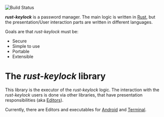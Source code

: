 ![Build Status](https://travis-ci.org/rust-keylock/rust-keylock-lib.svg?branch=master)

___rust-keylock___ is a password manager. The main logic is written in [Rust](https://www.rust-lang.org), but the presentation/User interaction parts are written in different languages.

Goals are that _rust-keylock_ must be:

* Secure
* Simple to use
* Portable
* Extensible

# The _rust-keylock_ library

This library is the executor of the _rust-keylock_ logic. The interaction with the _rust-keylock_ users is done via other libraries, that have presentation responsibilities (aka [Editors](https://github.com/rust-keylock/rust-keylock-lib/blob/master/src/lib.rs)).

Currently, there are Editors and executables for [Android](https://github.com/rust-keylock/rust-keylock-android) and [Terminal](https://github.com/rust-keylock/rust-keylock-shell).